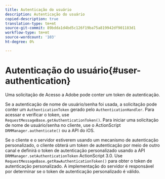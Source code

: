 ```yaml
---
title: Autenticação do usuário
description: Autenticação do usuário
copied-description: true
translation-type: tm+mt
source-git-commit: 89bdda1d4bd5c126f19ba75a819942df901183d1
workflow-type: tm+mt
source-wordcount: '103'
ht-degree: 0%

---
```



# Autenticação do usuário{#user-authentication}

Uma solicitação de Acesso a Adobe pode conter um token de autenticação.

Se a autenticação de nome de usuário/senha foi usada, a solicitação pode conter um `AuthenticationToken` gerado pelo `AuthenticationHandler`. Para acessar e verificar o token, use `RequestMessageBase.getAuthenticationToken()`. Para iniciar uma solicitação de nome de usuário/senha no cliente, use o ActionScript `DRMManager.authenticate()` ou a API do iOS.

Se o cliente e o servidor estiverem usando um mecanismo de autenticação personalizado, o cliente obterá um token de autenticação por meio de outro canal e definirá o token de autenticação personalizado usando a API `DRMManager.setAuthenticationToken` ActionScript 3.0. Use `RequestMessageBase.getRawAuthenticationToken()` para obter o token de autenticação personalizado. A implementação do servidor é responsável por determinar se o token de autenticação personalizado é válido.
